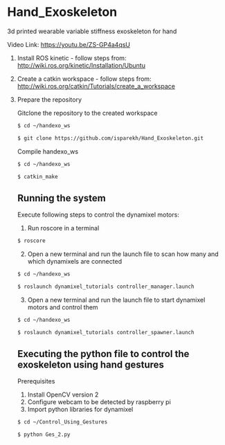 # Hand_Exoskeleton
3d printed wearable variable stiffness exoskeleton for hand

Video Link: https://youtu.be/ZS-GP4a4qsU

1. Install ROS kinetic - follow steps from: http://wiki.ros.org/kinetic/Installation/Ubuntu
2. Create a catkin workspace - follow steps from: http://wiki.ros.org/catkin/Tutorials/create_a_workspace
3. Prepare the repository
   
   Gitclone the repository to the created workspace
   ```bash
   $ cd ~/handexo_ws
   ```
   ```bash
   $ git clone https://github.com/isparekh/Hand_Exoskeleton.git
   ```
   Compile handexo_ws
   ```bash
   $ cd ~/handexo_ws
   ```
   ```bash
   $ catkin_make 
   ```
   
   ## Running the system
   
   Execute following steps to control the dynamixel motors:
   
   1. Run roscore in a terminal 

   ```bash
   $ roscore
   ```
   
   2. Open a new terminal and run the launch file to scan how many and which dynamixels are connected
   
    ```bash
   $ cd ~/handexo_ws
   ```
  
    ```bash
   $ roslaunch dynamixel_tutorials controller_manager.launch
   ```
   
   3. Open a new terminal and run the launch file to start dynamixel motors and control them
   
   ```bash
   $ cd ~/handexo_ws
   ```
   
   ```bash
   $ roslaunch dynamixel_tutorials controller_spawner.launch
   ```
   
   ## Executing the python file to control the exoskeleton using hand gestures
   
      Prerequisites
   
      1. Install OpenCV version 2
      2. Configure webcam to be detected by raspberry pi
      3. Import python libraries for dynamixel
      
  
   ```bash
   $ cd ~/Control_Using_Gestures
   ```
   
   ```bash
   $ python Ges_2.py
   ```
   
   
  
